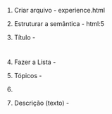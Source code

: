 1. Criar arquivo - experience.html 

2. Estruturar a semântica - html:5

3. Título - <h1></h1>

4. Fazer a Lista - <ul></ul>

5. Tópicos - <li></li>

6. Descrição (texto) - <p><p/>